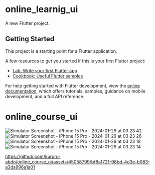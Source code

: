 # online_learnig_ui

A new Flutter project.

## Getting Started

This project is a starting point for a Flutter application.

A few resources to get you started if this is your first Flutter project:

- [Lab: Write your first Flutter app](https://docs.flutter.dev/get-started/codelab)
- [Cookbook: Useful Flutter samples](https://docs.flutter.dev/cookbook)

For help getting started with Flutter development, view the
[online documentation](https://docs.flutter.dev/), which offers tutorials,
samples, guidance on mobile development, and a full API reference.
# online_course_ui
![Simulator Screenshot - iPhone 15 Pro - 2024-01-29 at 03 23 42](https://github.com/kururu-abdo/online_course_ui/assets/45058799/41b97ce4-089d-4063-8a10-8f17e9056483)
![Simulator Screenshot - iPhone 15 Pro - 2024-01-29 at 03 23 26](https://github.com/kururu-abdo/online_course_ui/assets/45058799/753068b2-6a5f-42b2-8151-3724bd859add)
![Simulator Screenshot - iPhone 15 Pro - 2024-01-29 at 03 23 18](https://github.com/kururu-abdo/online_course_ui/assets/45058799/aa3a9e67-aaae-475c-8765-2814e7c8d314)
![Simulator Screenshot - iPhone 15 Pro - 2024-01-29 at 03 23 14](https://github.com/kururu-abdo/online_course_ui/assets/45058799/38d84581-63d4-4db2-9b89-08b7a45eac65)


https://github.com/kururu-abdo/online_course_ui/assets/45058799/bf8a1721-98bd-4d3e-b083-a3da996a1a01


